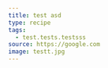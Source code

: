 ```yaml
---
title: test asd
type: recipe
tags:
  - test.tests.testsss
source: https://google.com
image: testt.jpg
---
```

